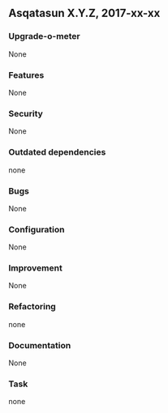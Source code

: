 
Asqatasun X.Y.Z, 2017-xx-xx
---------------------------

### Upgrade-o-meter
None

### Features
None

### Security
None

### Outdated dependencies
none

### Bugs
None

### Configuration
None

### Improvement 
None

### Refactoring
none

### Documentation
None

### Task
none
